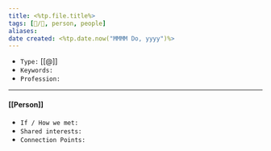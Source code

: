```yaml
---
title: <%tp.file.title%>
tags: [👥️/👤️, person, people]
aliases: 
date created: <%tp.date.now("MMMM Do, yyyy")%>
---
```


- `Type:` [[@]]
- `Keywords:`
- `Profession:`

---

#### [[Person]]

- `If / How we met:`
- `Shared interests:`
- `Connection Points:`